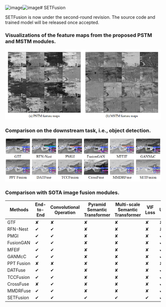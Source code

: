 <img width="321" height="29" alt="image" src="https://github.com/user-attachments/assets/d28295fb-b237-426b-92f2-7abdba98ff2b" /><img width="215" height="29" alt="image" src="https://github.com/user-attachments/assets/fa4f176c-1409-45e0-8130-102765855da7" /># SETFusion

SETFusion is now under the second-round revision. The source code and trained model will be released once accepted.

### Visualizations of the feature maps from the proposed PSTM and MSTM modules.
![Image](figs/featureMaps.png)

 <!--
## Computational efficiency comparison of different methods on TNO dataset


| Method | Time (s) | Parameters (M) |
| :---: | :---: | :---: |
| GTF | 3.4207 | / |
|RFN-Nest|	2.3096 |	19.17 |
|PMGI|	0.1934 |	0.04 |
|FusionGAN|		2.6796 |	0.93 |
|MFEIF|	0.3181 |	4.94|
|GANMcC|	5.6752|	1.86 |
|PPT Fusion|	0.4126|1.23 |
|DATFuse|	0.0254 	|0.01 |
|TCCFusion|		0.1220 |0.19 |
|CrossFuse |	1.0636 |	20.64 |
|SETFusion|	0.2069 |	0.32|
-->

### Comparison on the downstream task, i.e., object detection.
![Image](figs/objectDetection.png)

### Comparison with SOTA image fusion modules.
| Methods     | End-to-End | Convolutional Operation | Pyramid Semantic Transformer | Multi-scale Semantic Transformer | VIF Loss | Unsupervised | Generalization Ability |
|-------------|------------|--------------------------|-------------------------------|----------------------------------|----------|--------------|-------------------------|
| GTF         | ✘          | ✘                        | ✘                             | ✘                                | ✘        | ✘            | ✘                       |
| RFN-Nest    | ✔          | ✔                        | ✘                             | ✘                                | ✘        | ✘            | ✔                       |
| PMGI        | ✔          | ✔                        | ✘                             | ✘                                | ✘        | ✔            | ✘                       |
| FusionGAN   | ✔          | ✔                        | ✘                             | ✘                                | ✘        | ✔            | ✘                       |
| MFEIF       | ✔          | ✔                        | ✘                             | ✘                                | ✘        | ✔            | ✔                       |
| GANMcC      | ✔          | ✔                        | ✘                             | ✘                                | ✘        | ✔            | ✔                       |
| PPT Fusion  | ✘          | ✘                        | ✘                             | ✘                                | ✘        | ✘            | ✘                       |
| DATFuse     | ✔          | ✔                        | ✘                             | ✘                                | ✘        | ✔            | ✔                       |
| TCCFusion   | ✔          | ✔                        | ✘                             | ✘                                | ✘        | ✔            | ✔                       |
| CrossFuse   | ✘          | ✔                        | ✘                             | ✘                                | ✘        | ✔            | ✘                       |
| MMDRFuse    | ✔          | ✔                        | ✘                             | ✘                                | ✘        | ✔            | ✔                       |
| SETFusion   | ✔          | ✔                        | ✔                             |  ✔                               |  ✔        | ✔            | ✔                       |


